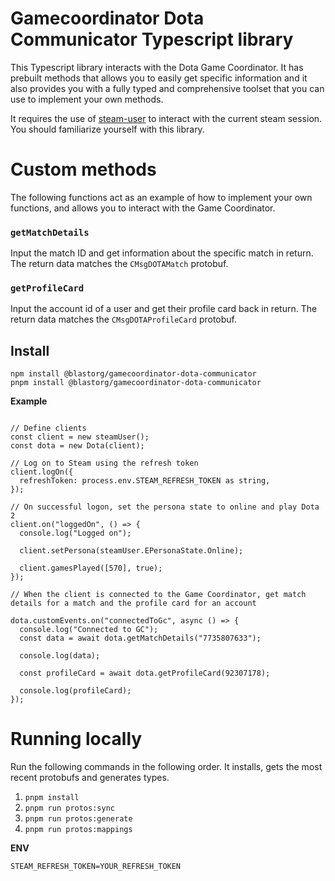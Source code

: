 # Gamecoordinator Dota Communicator Typescript library

This Typescript library interacts with the Dota Game Coordinator. It has prebuilt methods that allows you to easily get specific information and it also provides you with a fully typed and comprehensive toolset that you can use to implement your own methods.

It requires the use of [steam-user](https://github.com/DoctorMcKay/node-steam-user) to interact with the current steam session. You should familiarize yourself with this library.

# Custom methods

The following functions act as an example of how to implement your own functions, and allows you to interact with the Game Coordinator.

### `getMatchDetails`

Input the match ID and get information about the specific match in return. The return data matches the `CMsgDOTAMatch` protobuf.

### `getProfileCard`

Input the account id of a user and get their profile card back in return. The return data matches the `CMsgDOTAProfileCard` protobuf.

## Install


```shell
npm install @blastorg/gamecoordinator-dota-communicator
pnpm install @blastorg/gamecoordinator-dota-communicator
```

**Example**

```

// Define clients
const client = new steamUser();
const dota = new Dota(client);

// Log on to Steam using the refresh token
client.logOn({
  refreshToken: process.env.STEAM_REFRESH_TOKEN as string,
});

// On successful logon, set the persona state to online and play Dota 2
client.on("loggedOn", () => {
  console.log("Logged on");

  client.setPersona(steamUser.EPersonaState.Online);

  client.gamesPlayed([570], true);
});

// When the client is connected to the Game Coordinator, get match details for a match and the profile card for an account

dota.customEvents.on("connectedToGc", async () => {
  console.log("Connected to GC");
  const data = await dota.getMatchDetails("7735807633");

  console.log(data);

  const profileCard = await dota.getProfileCard(92307178);

  console.log(profileCard);
});

```

# Running locally

Run the following commands in the following order. It installs, gets the most recent protobufs and generates types.

1. `pnpm install`
2. `pnpm run protos:sync`
3. `pnpm run protos:generate`
4. `pnpm run protos:mappings`

**ENV**

```
STEAM_REFRESH_TOKEN=YOUR_REFRESH_TOKEN
```
